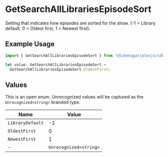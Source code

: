 # GetSearchAllLibrariesEpisodeSort

Setting that indicates how episodes are sorted for the show. (-1 = Library default, 0 = Oldest first, 1 = Newest first).

## Example Usage

```typescript
import { GetSearchAllLibrariesEpisodeSort } from "@lukehagar/plexjs/sdk/models/operations";

let value: GetSearchAllLibrariesEpisodeSort =
  GetSearchAllLibrariesEpisodeSort.OldestFirst;
```

## Values

This is an open enum. Unrecognized values will be captured as the `Unrecognized<string>` branded type.

| Name                   | Value                  |
| ---------------------- | ---------------------- |
| `LibraryDefault`       | -1                     |
| `OldestFirst`          | 0                      |
| `NewestFirst`          | 1                      |
| -                      | `Unrecognized<string>` |
